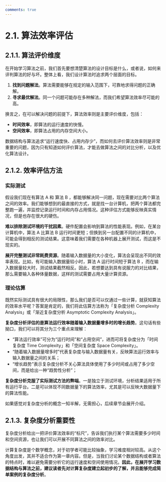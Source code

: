 ```yaml
---
comments: true
---
```


# 2.1. 算法效率评估

## 2.1.1. 算法评价维度

在开始学习算法之前，我们首先要想清楚算法的设计目标是什么，或者说，如何来评判算法的好与坏。整体上看，我们设计算法时追求两个层面的目标。

1. **找到问题解法**。算法需要能够在规定的输入范围下，可靠地求得问题的正确解。
2. **寻求最优解法**。同一个问题可能存在多种解法，而我们希望算法效率尽可能的高。

换言之，在可以解决问题的前提下，算法效率则是主要评价维度，包括：

- **时间效率**，即算法的运行速度的快慢。
- **空间效率**，即算法占用的内存空间大小。

数据结构与算法追求“运行速度快、占用内存少”，而如何去评价算法效率则是非常重要的问题，因为只有知道如何评价算法，才能去做算法之间的对比分析，以及优化算法设计。

## 2.1.2. 效率评估方法

### 实际测试

假设我们现在有算法 A 和 算法 B ，都能够解决同一问题，现在需要对比两个算法之间的效率。我们能够想到的最直接的方式，就是找一台计算机，把两个算法都完整跑一遍，并监控记录运行时间和内存占用情况。这种评估方式能够反映真实情况，但是也存在很大的硬伤。

**难以排除测试环境的干扰因素**。硬件配置会影响到算法的性能表现。例如，在某台计算机中，算法 A 比算法 B 运行时间更短；但换到另一台配置不同的计算机中，可能会得到相反的测试结果。这意味着我们需要在各种机器上展开测试，而这是不现实的。

**展开完整测试非常耗费资源**。随着输入数据量的大小变化，算法会呈现出不同的效率表现。比如，有可能输入数据量较小时，算法 A 运行时间短于算法 B ，而在输入数据量较大时，测试结果截然相反。因此，若想要达到具有说服力的对比结果，那么需要输入各种体量数据，这样的测试需要占用大量计算资源。

### 理论估算

既然实际测试具有很大的局限性，那么我们是否可以仅通过一些计算，就获知算法的效率水平呢？答案是肯定的，我们将此估算方法称为「复杂度分析 Complexity Analysis」或「渐近复杂度分析 Asymptotic Complexity Analysis」。

**复杂度分析评估的是算法运行效率随着输入数据量增多时的增长趋势**。这句话有些拗口，我们可以将其分为三个重点来理解：

- “算法运行效率”可分为“运行时间”和“占用空间”，进而可将复杂度分为「时间复杂度 Time Complexity」和「空间复杂度 Space Complexity」。
- “随着输入数据量增多时”代表复杂度与输入数据量有关，反映算法运行效率与输入数据量之间的关系；
- “增长趋势”表示复杂度分析不关心算法具体使用了多少时间或占用了多少空间，而是给出一种“趋势性分析”；

**复杂度分析克服了实际测试方法的弊端**。一是独立于测试环境，分析结果适用于所有运行平台。二是可以体现不同数据量下的算法效率，尤其是可以反映大数据量下的算法性能。

如果感觉对复杂度分析的概念一知半解，无需担心，后续章节会展开介绍。

## 2.1.3. 复杂度分析重要性

复杂度分析给出一把评价算法效率的“标尺”，告诉我们执行某个算法需要多少时间和空间资源，也让我们可以开展不同算法之间的效率对比。

计算复杂度是个数学概念，对于初学者可能比较抽象，学习难度相对较高。从这个角度出发，其并不适合作为第一章内容。但是，当我们讨论某个数据结构或者算法的特点时，难以避免需要分析它的运行速度和空间使用情况。**因此，在展开学习数据结构与算法之前，建议读者先对计算复杂度建立起初步的了解，并且能够完成简单案例的复杂度分析**。
